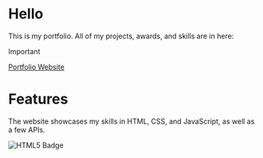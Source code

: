 # Hello
This is my portfolio. All of my projects, awards, and skills are in here:

> [!IMPORTANT] 
> [Portfolio Website](https://nalabportfolio.netlify.app)

# Features
<p>The website showcases my skills in HTML, CSS, and JavaScript, as well as a few APIs.</p>

![HTML5 Badge](https://nalabportfolio.netlify.app/HTML5-E34F26?style=for-the-badge&logo=html5&logoColor=white)
